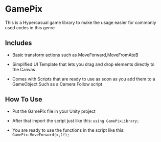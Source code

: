 # GamePix
This is a Hypercasual game library to make the usage easier for commonly used codes in this genre

## Includes
- Basic transform actions such as MoveForward,MoveFromAtoB

- Simplified UI Template that lets you drag and drop elements directly to the Canvas

- Comes with Scripts that are ready to use as soon as you add them to a GameObject
Such as a Camera Follow script.

## How To Use
- Put the GamePix file in your Unity project
- After that import the script just like this: `using GamePixLibrary;`

- You are ready to use the functions in the script like this: `GamePix.MoveForward(x,1f);`

